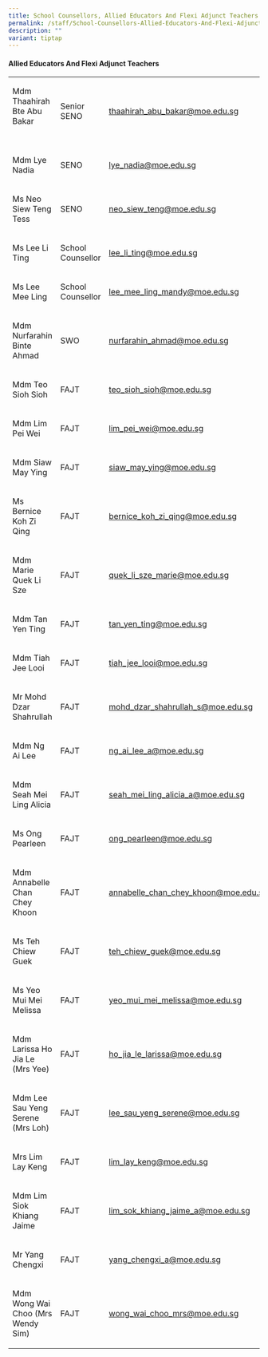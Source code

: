 ```yaml
---
title: School Counsellors, Allied Educators And Flexi Adjunct Teachers
permalink: /staff/School-Counsellors-Allied-Educators-And-Flexi-Adjunct-Teachers/
description: ""
variant: tiptap
---
```

<h4><strong>Allied Educators And Flexi Adjunct Teachers</strong></h4>
<table style="minWidth: 75px">
<colgroup>
<col>
<col>
<col>
</colgroup>
<tbody>
<tr>
<td rowspan="1" colspan="1">
<p>Mdm Thaahirah Bte Abu Bakar
<br>
<br>
</p>
</td>
<td rowspan="1" colspan="1">
<p>Senior SENO</p>
</td>
<td rowspan="1" colspan="1">
<p><a href="mailto:thaahirah_abu_bakar@moe.edu.sg" rel="noopener noreferrer nofollow" target="_blank">thaahirah_abu_bakar@moe.edu.sg</a>
</p>
</td>
</tr>
<tr>
<td rowspan="1" colspan="1">
<p>Mdm Lye Nadia
<br>
</p>
</td>
<td rowspan="1" colspan="1">
<p>SENO</p>
</td>
<td rowspan="1" colspan="1">
<p><a href="mailto:lye_nadia@moe.edu.sg" rel="noopener noreferrer nofollow" target="_blank">lye_nadia@moe.edu.sg</a>
</p>
</td>
</tr>
<tr>
<td rowspan="1" colspan="1">
<p>Ms Neo Siew Teng Tess
<br>
</p>
</td>
<td rowspan="1" colspan="1">
<p>SENO</p>
</td>
<td rowspan="1" colspan="1">
<p><a href="mailto:neo_siew_teng@moe.edu.sg" rel="noopener noreferrer nofollow" target="_blank">neo_siew_teng@moe.edu.sg</a>
</p>
</td>
</tr>
<tr>
<td rowspan="1" colspan="1">
<p>Ms Lee Li Ting
<br>
</p>
</td>
<td rowspan="1" colspan="1">
<p>School Counsellor</p>
</td>
<td rowspan="1" colspan="1">
<p><a href="mailto:lee_li_ting@moe.edu.sg" rel="noopener noreferrer nofollow" target="_blank">lee_li_ting@moe.edu.sg</a>
</p>
</td>
</tr>
<tr>
<td rowspan="1" colspan="1">
<p>Ms Lee Mee Ling
<br>
</p>
</td>
<td rowspan="1" colspan="1">
<p>School Counsellor</p>
</td>
<td rowspan="1" colspan="1">
<p><a href="mailto:lee_mee_ling_mandy@moe.edu.sg" rel="noopener noreferrer nofollow" target="_blank">lee_mee_ling_mandy@moe.edu.sg</a>
</p>
</td>
</tr>
<tr>
<td rowspan="1" colspan="1">
<p>Mdm Nurfarahin Binte Ahmad</p>
</td>
<td rowspan="1" colspan="1">
<p>SWO</p>
</td>
<td rowspan="1" colspan="1">
<p><a href="mailto:nurfarahin_ahmad@moe.edu.sg" rel="noopener noreferrer nofollow" target="_blank">nurfarahin_ahmad@moe.edu.sg</a>
</p>
</td>
</tr>
<tr>
<td rowspan="1" colspan="1">
<p>Mdm Teo Sioh Sioh</p>
</td>
<td rowspan="1" colspan="1">
<p>FAJT</p>
</td>
<td rowspan="1" colspan="1">
<p><a href="mailto:teo_sioh_sioh@moe.edu.sg" rel="noopener noreferrer nofollow" target="_blank">teo_sioh_sioh@moe.edu.sg</a>
</p>
</td>
</tr>
<tr>
<td rowspan="1" colspan="1">
<p>Mdm Lim Pei Wei</p>
</td>
<td rowspan="1" colspan="1">
<p>FAJT</p>
</td>
<td rowspan="1" colspan="1">
<p><a href="mailto:lim_pei_wei@moe.edu.sg" rel="noopener noreferrer nofollow" target="_blank">lim_pei_wei@moe.edu.sg</a>
</p>
</td>
</tr>
<tr>
<td rowspan="1" colspan="1">
<p>Mdm Siaw May Ying</p>
</td>
<td rowspan="1" colspan="1">
<p>FAJT</p>
</td>
<td rowspan="1" colspan="1">
<p><a href="mailto:siaw_may_ying@moe.edu.sg" rel="noopener noreferrer nofollow" target="_blank">siaw_may_ying@moe.edu.sg</a>
</p>
</td>
</tr>
<tr>
<td rowspan="1" colspan="1">
<p>Ms Bernice Koh Zi Qing</p>
</td>
<td rowspan="1" colspan="1">
<p>FAJT</p>
</td>
<td rowspan="1" colspan="1">
<p><a href="mailto:bernice_koh_zi_qing@moe.edu.sg" rel="noopener noreferrer nofollow" target="_blank">bernice_koh_zi_qing@moe.edu.sg</a>
</p>
</td>
</tr>
<tr>
<td rowspan="1" colspan="1">
<p>Mdm Marie Quek Li Sze</p>
</td>
<td rowspan="1" colspan="1">
<p>FAJT</p>
</td>
<td rowspan="1" colspan="1">
<p><a href="mailto:quek_li_sze_marie@moe.edu.sg" rel="noopener noreferrer nofollow" target="_blank">quek_li_sze_marie@moe.edu.sg</a>
</p>
</td>
</tr>
<tr>
<td rowspan="1" colspan="1">
<p>Mdm Tan Yen Ting</p>
</td>
<td rowspan="1" colspan="1">
<p>FAJT</p>
</td>
<td rowspan="1" colspan="1">
<p><a href="mailto:tan_yen_ting@moe.edu.sg" rel="noopener noreferrer nofollow" target="_blank">tan_yen_ting@moe.edu.sg</a>
</p>
</td>
</tr>
<tr>
<td rowspan="1" colspan="1">
<p>Mdm Tiah Jee Looi</p>
</td>
<td rowspan="1" colspan="1">
<p>FAJT</p>
</td>
<td rowspan="1" colspan="1">
<p><a href="mailto:tiah_jee_looi@moe.edu.sg" rel="noopener noreferrer nofollow" target="_blank">tiah_jee_looi@moe.edu.sg</a>
</p>
</td>
</tr>
<tr>
<td rowspan="1" colspan="1">
<p>Mr Mohd Dzar Shahrullah</p>
</td>
<td rowspan="1" colspan="1">
<p>FAJT</p>
</td>
<td rowspan="1" colspan="1">
<p><a href="mailto:mohd_dzar_shahrullah_s@moe.edu.sg" rel="noopener noreferrer nofollow" target="_blank">mohd_dzar_shahrullah_s@moe.edu.sg</a>
</p>
</td>
</tr>
<tr>
<td rowspan="1" colspan="1">
<p>Mdm Ng Ai Lee</p>
</td>
<td rowspan="1" colspan="1">
<p>FAJT</p>
</td>
<td rowspan="1" colspan="1">
<p><a href="mailto:ng_ai_lee_a@moe.edu.sg" rel="noopener noreferrer nofollow" target="_blank">ng_ai_lee_a@moe.edu.sg</a>
</p>
</td>
</tr>
<tr>
<td rowspan="1" colspan="1">
<p>Mdm Seah Mei Ling Alicia</p>
</td>
<td rowspan="1" colspan="1">
<p>FAJT</p>
</td>
<td rowspan="1" colspan="1">
<p><a href="mailto:seah_mei_ling_alicia_a@moe.edu.sg" rel="noopener noreferrer nofollow" target="_blank">seah_mei_ling_alicia_a@moe.edu.sg</a>
</p>
</td>
</tr>
<tr>
<td rowspan="1" colspan="1">
<p>Ms Ong Pearleen</p>
</td>
<td rowspan="1" colspan="1">
<p>FAJT</p>
</td>
<td rowspan="1" colspan="1">
<p><a href="mailto:ong_pearleen@moe.edu.sg" rel="noopener noreferrer nofollow" target="_blank">ong_pearleen@moe.edu.sg</a>
</p>
</td>
</tr>
<tr>
<td rowspan="1" colspan="1">
<p>Mdm Annabelle Chan Chey Khoon</p>
</td>
<td rowspan="1" colspan="1">
<p>FAJT</p>
</td>
<td rowspan="1" colspan="1">
<p><a href="mailto:annabelle_chan_chey_khoon@moe.edu.sg" rel="noopener noreferrer nofollow" target="_blank">annabelle_chan_chey_khoon@moe.edu.sg</a>
</p>
</td>
</tr>
<tr>
<td rowspan="1" colspan="1">
<p>Ms Teh Chiew Guek</p>
</td>
<td rowspan="1" colspan="1">
<p>FAJT</p>
</td>
<td rowspan="1" colspan="1">
<p><a href="mailto:teh_chiew_guek@moe.edu.sg" rel="noopener noreferrer nofollow" target="_blank">teh_chiew_guek@moe.edu.sg</a>
</p>
</td>
</tr>
<tr>
<td rowspan="1" colspan="1">
<p>Ms Yeo Mui Mei Melissa</p>
</td>
<td rowspan="1" colspan="1">
<p>FAJT</p>
</td>
<td rowspan="1" colspan="1">
<p><a href="mailto:yeo_mui_mei_melissa@moe.edu.sg" rel="noopener noreferrer nofollow" target="_blank">yeo_mui_mei_melissa@moe.edu.sg</a>
</p>
</td>
</tr>
<tr>
<td rowspan="1" colspan="1">
<p>Mdm Larissa Ho Jia Le (Mrs Yee)</p>
</td>
<td rowspan="1" colspan="1">
<p>FAJT</p>
</td>
<td rowspan="1" colspan="1">
<p><a href="mailto:ho_jia_le_larissa@moe.edu.sg" rel="noopener noreferrer nofollow" target="_blank">ho_jia_le_larissa@moe.edu.sg</a>
</p>
</td>
</tr>
<tr>
<td rowspan="1" colspan="1">
<p>Mdm Lee Sau Yeng Serene (Mrs Loh)</p>
</td>
<td rowspan="1" colspan="1">
<p>FAJT</p>
</td>
<td rowspan="1" colspan="1">
<p><a href="mailto:lee_sau_yeng_serene@moe.edu.sg" rel="noopener noreferrer nofollow" target="_blank">lee_sau_yeng_serene@moe.edu.sg</a>
</p>
</td>
</tr>
<tr>
<td rowspan="1" colspan="1">
<p>Mrs Lim Lay Keng</p>
</td>
<td rowspan="1" colspan="1">
<p>FAJT</p>
</td>
<td rowspan="1" colspan="1">
<p><a href="mailto:lim_lay_keng@moe.edu.sg" rel="noopener noreferrer nofollow" target="_blank">lim_lay_keng@moe.edu.sg</a>
</p>
</td>
</tr>
<tr>
<td rowspan="1" colspan="1">
<p>Mdm Lim Siok Khiang Jaime</p>
</td>
<td rowspan="1" colspan="1">
<p>FAJT</p>
</td>
<td rowspan="1" colspan="1">
<p><a href="mailto:lim_sok_khiang_jaime_a@moe.edu.sg" rel="noopener noreferrer nofollow" target="_blank">lim_sok_khiang_jaime_a@moe.edu.sg</a>
</p>
</td>
</tr>
<tr>
<td rowspan="1" colspan="1">
<p>Mr Yang Chengxi</p>
</td>
<td rowspan="1" colspan="1">
<p>FAJT</p>
</td>
<td rowspan="1" colspan="1">
<p><a href="mailto:yang_chengxi_a@moe.edu.sg" rel="noopener noreferrer nofollow" target="_blank">yang_chengxi_a@moe.edu.sg</a>
</p>
</td>
</tr>
<tr>
<td rowspan="1" colspan="1">
<p>Mdm Wong Wai Choo (Mrs Wendy Sim)</p>
</td>
<td rowspan="1" colspan="1">
<p>FAJT</p>
</td>
<td rowspan="1" colspan="1">
<p><a href="mailto:wong_wai_choo_mrs@moe.edu.sg" rel="noopener noreferrer nofollow" target="_blank">wong_wai_choo_mrs@moe.edu.sg</a>
</p>
</td>
</tr>
</tbody>
</table>
<p></p>